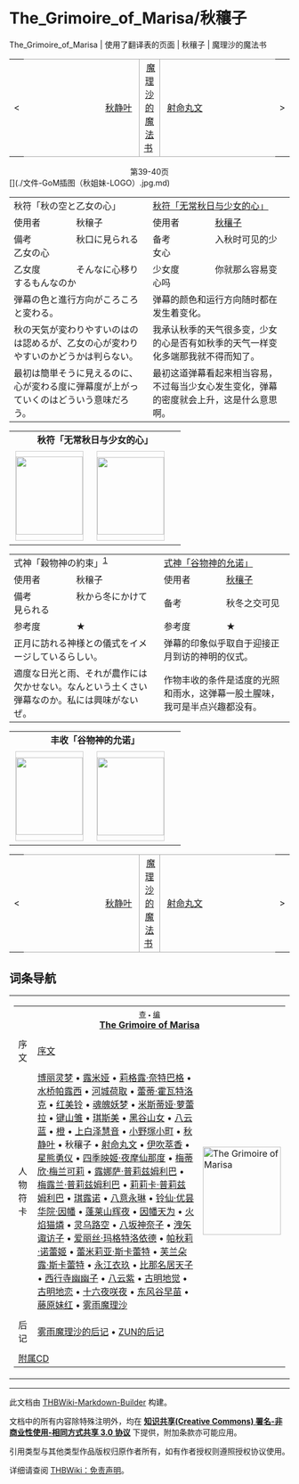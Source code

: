 # The_Grimoire_of_Marisa/秋穰子

<!-- source html: G:\repos\THBWiki-Markdown-Builder\THBWikiMarkdown\Temp\main\e\e3\ns0%3AThe_Grimoire_of_Marisa%2F%E7%A7%8B%E7%A9%B0%E5%AD%90.html -->

The_Grimoire_of_Marisa | 使用了翻译表的页面 | 秋穰子 | 魔理沙的魔法书

<center>

<table>
<tbody><tr>
<td>&lt;
</td>
<td style="border-top: 1px solid #aaaaaa; border-bottom: 1px solid #aaaaaa; width: 50%; text-align: right"><a href="./The_Grimoire_of_Marisa-秋静叶.md" title="The Grimoire of Marisa/秋静叶">秋静叶</a>&#160;
</td>
<td style="text-align: center; border-left: 1px solid #aaaaaa; border-right: 1px solid #aaaaaa; border-top: 1px solid #aaaaaa; border-bottom: 1px solid #aaaaaa;">&#160;<a href="./The_Grimoire_of_Marisa.md" title="The Grimoire of Marisa" unred="">魔理沙的魔法书</a>&#160;
</td>
<td style="border-top: 1px solid #aaaaaa; border-bottom: 1px solid #aaaaaa; width: 50%; text-align: left">&#160;<a href="./The_Grimoire_of_Marisa-射命丸文.md" title="The Grimoire of Marisa/射命丸文">射命丸文</a>
</td>
<td>&gt;
</td></tr></tbody></table>

  
</center>
<center>第39-40页</center>
[](./文件-GoM插图（秋姐妹-LOGO）.jpg.md)  

  
  

  


<table><tbody><tr class="tt-content-header" id="=-1" data-pos="&#91;&quot;=&quot;,1&#93;"><td class="tt-jah" lang="ja"><div class="poem">秋符「秋の空と乙女の心」</div></td><td class="tt-zhh" lang="zh"><div class="poem"><a href="./Autumn_Sky.md" title="Autumn Sky" unred="">秋符「无常秋日与少女的心」</a><br></div></td></tr><tr class="tt-content" id="=-2" data-pos="&#91;&quot;=&quot;,2&#93;"><td class="tt-ja" lang="ja"><div class="poem">使用者　　　　秋穣子</div></td><td class="tt-zh" lang="zh"><div class="poem">使用者　　　　<a href="./秋穰子.md" title="秋穰子">秋穰子</a><br></div></td></tr><tr class="tt-content" id="=-3" data-pos="&#91;&quot;=&quot;,3&#93;"><td class="tt-ja" lang="ja"><div class="poem">備考　　　　　秋口に見られる乙女の心</div></td><td class="tt-zh" lang="zh"><div class="poem">备考　　　　　入秋时可见的少女心<br></div></td></tr><tr class="tt-content" id="=-4" data-pos="&#91;&quot;=&quot;,4&#93;"><td class="tt-ja" lang="ja"><div class="poem">乙女度　　　　そんなに心移りするもんなのか</div></td><td class="tt-zh" lang="zh"><div class="poem">少女度　　　　你就那么容易变心吗<br></div></td></tr><tr class="tt-content" id="=-5" data-pos="&#91;&quot;=&quot;,5&#93;"><td class="tt-ja" lang="ja"><div class="poem">弾幕の色と進行方向がころころと変わる。</div></td><td class="tt-zh" lang="zh"><div class="poem">弹幕的颜色和运行方向随时都在发生着变化。<br></div></td></tr><tr class="tt-content" id="=-6" data-pos="&#91;&quot;=&quot;,6&#93;"><td class="tt-ja" lang="ja"><div class="poem">秋の天気が変わりやすいのはのは認めるが、乙女の心が変わりやすいのかどうかは判らない。</div></td><td class="tt-zh" lang="zh"><div class="poem">我承认秋季的天气很多变，少女的心是否有如秋季的天气一样变化多端那我就不得而知了。<br></div></td></tr><tr class="tt-content" id="=-7" data-pos="&#91;&quot;=&quot;,7&#93;"><td class="tt-ja" lang="ja"><div class="poem">最初は簡単そうに見えるのに、心が変わる度に弾幕度が上がっていくのはどういう意味だろう。</div></td><td class="tt-zh" lang="zh"><div class="poem">最初这道弹幕看起来相当容易，不过每当少女心发生变化，弹幕的密度就会上升，这是什么意思啊。<br></div></td></tr></tbody></table>



<table>
<tbody><tr><td colspan="10" style="text-align:center; font-weight:bold;">秋符「无常秋日与少女的心」</td></tr><tr><td style="text-align:center;"><table class="bg-color-neutral-10" style="width:140px; float:left; border-collapse:collapse; margin:3px;"><tbody><tr><td style="height:160px; border:1px solid #CCCCCC; padding:0px;"><div class="center"><div class="floatnone"><a href="./文件-GoM插图（穰子-1-1）.jpg.md" class="image"><img alt="" src="https://upload.thwiki.cc/thumb/5/54/GoM%E6%8F%92%E5%9B%BE%EF%BC%88%E7%A9%B0%E5%AD%90-1-1%EF%BC%89.jpg/120px-GoM%E6%8F%92%E5%9B%BE%EF%BC%88%E7%A9%B0%E5%AD%90-1-1%EF%BC%89.jpg" decoding="async" loading="lazy" width="120" height="140" class="thumbborder" srcset="https://upload.thwiki.cc/thumb/5/54/GoM%E6%8F%92%E5%9B%BE%EF%BC%88%E7%A9%B0%E5%AD%90-1-1%EF%BC%89.jpg/180px-GoM%E6%8F%92%E5%9B%BE%EF%BC%88%E7%A9%B0%E5%AD%90-1-1%EF%BC%89.jpg 1.5x, https://upload.thwiki.cc/thumb/5/54/GoM%E6%8F%92%E5%9B%BE%EF%BC%88%E7%A9%B0%E5%AD%90-1-1%EF%BC%89.jpg/240px-GoM%E6%8F%92%E5%9B%BE%EF%BC%88%E7%A9%B0%E5%AD%90-1-1%EF%BC%89.jpg 2x" data-file-width="270" data-file-height="314"></a></div></div></td></tr></tbody></table><table class="bg-color-neutral-10" style="width:140px; float:left; border-collapse:collapse; margin:3px;"><tbody><tr><td style="height:160px; border:1px solid #CCCCCC; padding:0px;"><div class="center"><div class="floatnone"><a href="./文件-GoM插图（穰子-1-2）.jpg.md" class="image"><img alt="" src="https://upload.thwiki.cc/thumb/6/6b/GoM%E6%8F%92%E5%9B%BE%EF%BC%88%E7%A9%B0%E5%AD%90-1-2%EF%BC%89.jpg/120px-GoM%E6%8F%92%E5%9B%BE%EF%BC%88%E7%A9%B0%E5%AD%90-1-2%EF%BC%89.jpg" decoding="async" loading="lazy" width="120" height="139" class="thumbborder" srcset="https://upload.thwiki.cc/thumb/6/6b/GoM%E6%8F%92%E5%9B%BE%EF%BC%88%E7%A9%B0%E5%AD%90-1-2%EF%BC%89.jpg/180px-GoM%E6%8F%92%E5%9B%BE%EF%BC%88%E7%A9%B0%E5%AD%90-1-2%EF%BC%89.jpg 1.5x, https://upload.thwiki.cc/thumb/6/6b/GoM%E6%8F%92%E5%9B%BE%EF%BC%88%E7%A9%B0%E5%AD%90-1-2%EF%BC%89.jpg/240px-GoM%E6%8F%92%E5%9B%BE%EF%BC%88%E7%A9%B0%E5%AD%90-1-2%EF%BC%89.jpg 2x" data-file-width="577" data-file-height="670"></a></div></div></td></tr></tbody></table></td></tr></tbody></table>



  
  

  


<table><tbody><tr class="tt-content-header" id="=-9" data-pos="&#91;&quot;=&quot;,9&#93;"><td class="tt-jah" lang="ja"><div class="poem">式神「穀物神の約束」<sup id="cite_ref-1" class="reference"><a href="#cite_note-1">1</a></sup></div></td><td class="tt-zhh" lang="zh"><div class="poem"><a href="./Otoshi_Harvester.md" title="Otoshi Harvester" unred="">式神「谷物神的允诺」</a><br></div></td></tr><tr class="tt-content" id="=-10" data-pos="&#91;&quot;=&quot;,10&#93;"><td class="tt-ja" lang="ja"><div class="poem">使用者　　　　秋穣子</div></td><td class="tt-zh" lang="zh"><div class="poem">使用者　　　　<a href="./秋穰子.md" title="秋穰子">秋穰子</a><br></div></td></tr><tr class="tt-content" id="=-11" data-pos="&#91;&quot;=&quot;,11&#93;"><td class="tt-ja" lang="ja"><div class="poem">備考　　　　　秋から冬にかけて見られる</div></td><td class="tt-zh" lang="zh"><div class="poem">备考　　　　　秋冬之交可见<br></div></td></tr><tr class="tt-content" id="=-12" data-pos="&#91;&quot;=&quot;,12&#93;"><td class="tt-ja" lang="ja"><div class="poem">参考度　　　　★</div></td><td class="tt-zh" lang="zh"><div class="poem">参考度　　　　★<br></div></td></tr><tr class="tt-content" id="=-13" data-pos="&#91;&quot;=&quot;,13&#93;"><td class="tt-ja" lang="ja"><div class="poem">正月に訪れる神様との儀式をイメージしているらしい。</div></td><td class="tt-zh" lang="zh"><div class="poem">弹幕的印象似乎取自于迎接正月到访的神明的仪式。<br></div></td></tr><tr class="tt-content" id="=-14" data-pos="&#91;&quot;=&quot;,14&#93;"><td class="tt-ja" lang="ja"><div class="poem">適度な日光と雨、それが農作には欠かせない。なんという土くさい弾幕なのか。私には興味がないぜ。</div></td><td class="tt-zh" lang="zh"><div class="poem">作物丰收的条件是适度的光照和雨水，这弹幕一股土腥味，我可是半点兴趣都没有。<br></div></td></tr></tbody></table>



<table>
<tbody><tr><td colspan="10" style="text-align:center; font-weight:bold;">丰收「谷物神的允诺」</td></tr><tr><td style="text-align:center;"><table class="bg-color-neutral-10" style="width:140px; float:left; border-collapse:collapse; margin:3px;"><tbody><tr><td style="height:160px; border:1px solid #CCCCCC; padding:0px;"><div class="center"><div class="floatnone"><a href="./文件-GoM插图（穰子-2-1）.jpg.md" class="image"><img alt="" src="https://upload.thwiki.cc/thumb/f/f1/GoM%E6%8F%92%E5%9B%BE%EF%BC%88%E7%A9%B0%E5%AD%90-2-1%EF%BC%89.jpg/120px-GoM%E6%8F%92%E5%9B%BE%EF%BC%88%E7%A9%B0%E5%AD%90-2-1%EF%BC%89.jpg" decoding="async" loading="lazy" width="120" height="139" class="thumbborder" srcset="https://upload.thwiki.cc/thumb/f/f1/GoM%E6%8F%92%E5%9B%BE%EF%BC%88%E7%A9%B0%E5%AD%90-2-1%EF%BC%89.jpg/180px-GoM%E6%8F%92%E5%9B%BE%EF%BC%88%E7%A9%B0%E5%AD%90-2-1%EF%BC%89.jpg 1.5x, https://upload.thwiki.cc/f/f1/GoM%E6%8F%92%E5%9B%BE%EF%BC%88%E7%A9%B0%E5%AD%90-2-1%EF%BC%89.jpg 2x" data-file-width="199" data-file-height="230"></a></div></div></td></tr></tbody></table><table class="bg-color-neutral-10" style="width:140px; float:left; border-collapse:collapse; margin:3px;"><tbody><tr><td style="height:160px; border:1px solid #CCCCCC; padding:0px;"><div class="center"><div class="floatnone"><a href="./文件-GoM插图（穰子-2-2）.jpg.md" class="image"><img alt="" src="https://upload.thwiki.cc/thumb/f/fb/GoM%E6%8F%92%E5%9B%BE%EF%BC%88%E7%A9%B0%E5%AD%90-2-2%EF%BC%89.jpg/120px-GoM%E6%8F%92%E5%9B%BE%EF%BC%88%E7%A9%B0%E5%AD%90-2-2%EF%BC%89.jpg" decoding="async" loading="lazy" width="120" height="140" class="thumbborder" srcset="https://upload.thwiki.cc/thumb/f/fb/GoM%E6%8F%92%E5%9B%BE%EF%BC%88%E7%A9%B0%E5%AD%90-2-2%EF%BC%89.jpg/179px-GoM%E6%8F%92%E5%9B%BE%EF%BC%88%E7%A9%B0%E5%AD%90-2-2%EF%BC%89.jpg 1.5x, https://upload.thwiki.cc/thumb/f/fb/GoM%E6%8F%92%E5%9B%BE%EF%BC%88%E7%A9%B0%E5%AD%90-2-2%EF%BC%89.jpg/239px-GoM%E6%8F%92%E5%9B%BE%EF%BC%88%E7%A9%B0%E5%AD%90-2-2%EF%BC%89.jpg 2x" data-file-width="306" data-file-height="358"></a></div></div></td></tr></tbody></table></td></tr></tbody></table>



<center>

<table>
<tbody><tr>
<td>&lt;
</td>
<td style="border-top: 1px solid #aaaaaa; border-bottom: 1px solid #aaaaaa; width: 50%; text-align: right"><a href="./The_Grimoire_of_Marisa-秋静叶.md" title="The Grimoire of Marisa/秋静叶">秋静叶</a>&#160;
</td>
<td style="text-align: center; border-left: 1px solid #aaaaaa; border-right: 1px solid #aaaaaa; border-top: 1px solid #aaaaaa; border-bottom: 1px solid #aaaaaa;">&#160;<a href="./The_Grimoire_of_Marisa.md" title="The Grimoire of Marisa" unred="">魔理沙的魔法书</a>&#160;
</td>
<td style="border-top: 1px solid #aaaaaa; border-bottom: 1px solid #aaaaaa; width: 50%; text-align: left">&#160;<a href="./The_Grimoire_of_Marisa-射命丸文.md" title="The Grimoire of Marisa/射命丸文">射命丸文</a>
</td>
<td>&gt;
</td></tr></tbody></table>

  
</center>

[^cite_note-1]: 在游戏中应为 **豊作「穀物神の約束」** ，此处系书刊错误。

## 词条导航
  
  

<table><tbody><tr><td><table cellspacing="0" class="nowraplinks mw-collapsible mw-collapsed" style="width:100%;;;"><tbody><tr><th style=";" colspan="3" class="navbox-title"><div class="navbar"><div class="noprint plainlinksneverexpand" style="background-color:transparent; padding:0; font-weight:normal; font-size:80%; white-space:nowrap;"><a href="./模板-The_Grimoire_of_Marisa导航.md" title="模板:The Grimoire of Marisa导航"><span style=";;border:none;" title="查看这个模板">查</span></a>&#160;<span style="font-size:80%;">•</span>&#160;<a href="/index.php?title=%E6%A8%A1%E6%9D%BF:The_Grimoire_of_Marisa%E5%AF%BC%E8%88%AA&amp;action=edit"><span style=";;border:none;" title="您可以编辑这个模板。请在储存变更之前先预览">编</span></a></div></div><span><a href="./The_Grimoire_of_Marisa.md" title="The Grimoire of Marisa">The Grimoire of Marisa</a></span></th></tr><tr><td></td></tr><tr><td class="navbox-group" style=";;">序文</td><td style=";;" class="navbox-list navbox-odd"><div><a href="./The_Grimoire_of_Marisa-序文.md" title="The Grimoire of Marisa/序文">序文</a></div></td><td class="navbox-image" style="" rowspan="5"><a href="./文件-The_Grimoire_of_Marisa封面（小）.jpg.md" class="image" title="The Grimoire of Marisa"><img alt="The Grimoire of Marisa" src="https://upload.thwiki.cc/thumb/1/13/The_Grimoire_of_Marisa%E5%B0%81%E9%9D%A2%EF%BC%88%E5%B0%8F%EF%BC%89.jpg/140px-The_Grimoire_of_Marisa%E5%B0%81%E9%9D%A2%EF%BC%88%E5%B0%8F%EF%BC%89.jpg" decoding="async" loading="lazy" width="140" height="158" srcset="https://upload.thwiki.cc/thumb/1/13/The_Grimoire_of_Marisa%E5%B0%81%E9%9D%A2%EF%BC%88%E5%B0%8F%EF%BC%89.jpg/210px-The_Grimoire_of_Marisa%E5%B0%81%E9%9D%A2%EF%BC%88%E5%B0%8F%EF%BC%89.jpg 1.5x, https://upload.thwiki.cc/thumb/1/13/The_Grimoire_of_Marisa%E5%B0%81%E9%9D%A2%EF%BC%88%E5%B0%8F%EF%BC%89.jpg/280px-The_Grimoire_of_Marisa%E5%B0%81%E9%9D%A2%EF%BC%88%E5%B0%8F%EF%BC%89.jpg 2x" data-file-width="444" data-file-height="500"></a></td></tr><tr><td></td></tr><tr><td class="navbox-group" style=";;">人物符卡</td><td style=";;" class="navbox-list navbox-even"><div><a href="./The_Grimoire_of_Marisa-博丽灵梦.md" title="The Grimoire of Marisa/博丽灵梦">博丽灵梦</a> &#8226; <a href="./The_Grimoire_of_Marisa-露米娅.md" title="The Grimoire of Marisa/露米娅">露米娅</a> &#8226; <a href="./The_Grimoire_of_Marisa-莉格露·奈特巴格.md" title="The Grimoire of Marisa/莉格露·奈特巴格">莉格露·奈特巴格</a> &#8226; <a href="./The_Grimoire_of_Marisa-水桥帕露西.md" title="The Grimoire of Marisa/水桥帕露西">水桥帕露西</a> &#8226; <a href="./The_Grimoire_of_Marisa-河城荷取.md" title="The Grimoire of Marisa/河城荷取">河城荷取</a> &#8226; <a href="./The_Grimoire_of_Marisa-蕾蒂·霍瓦特洛克.md" title="The Grimoire of Marisa/蕾蒂·霍瓦特洛克">蕾蒂·霍瓦特洛克</a> &#8226; <a href="./The_Grimoire_of_Marisa-红美铃.md" title="The Grimoire of Marisa/红美铃">红美铃</a> &#8226; <a href="./The_Grimoire_of_Marisa-魂魄妖梦.md" title="The Grimoire of Marisa/魂魄妖梦">魂魄妖梦</a> &#8226; <a href="./The_Grimoire_of_Marisa-米斯蒂娅·萝蕾拉.md" title="The Grimoire of Marisa/米斯蒂娅·萝蕾拉">米斯蒂娅·萝蕾拉</a> &#8226; <a href="./The_Grimoire_of_Marisa-键山雏.md" title="The Grimoire of Marisa/键山雏">键山雏</a> &#8226; <a href="./The_Grimoire_of_Marisa-琪斯美.md" title="The Grimoire of Marisa/琪斯美">琪斯美</a> &#8226; <a href="./The_Grimoire_of_Marisa-黑谷山女.md" title="The Grimoire of Marisa/黑谷山女">黑谷山女</a> &#8226; <a href="./The_Grimoire_of_Marisa-八云蓝.md" title="The Grimoire of Marisa/八云蓝">八云蓝</a> &#8226; <a href="./The_Grimoire_of_Marisa-橙.md" title="The Grimoire of Marisa/橙">橙</a> &#8226; <a href="./The_Grimoire_of_Marisa-上白泽慧音.md" title="The Grimoire of Marisa/上白泽慧音">上白泽慧音</a> &#8226; <a href="./The_Grimoire_of_Marisa-小野塚小町.md" title="The Grimoire of Marisa/小野塚小町">小野塚小町</a> &#8226; <a href="./The_Grimoire_of_Marisa-秋静叶.md" title="The Grimoire of Marisa/秋静叶">秋静叶</a> &#8226; <a class="mw-selflink selflink">秋穰子</a> &#8226; <a href="./The_Grimoire_of_Marisa-射命丸文.md" title="The Grimoire of Marisa/射命丸文">射命丸文</a> &#8226; <a href="./The_Grimoire_of_Marisa-伊吹萃香.md" title="The Grimoire of Marisa/伊吹萃香">伊吹萃香</a> &#8226; <a href="./The_Grimoire_of_Marisa-星熊勇仪.md" title="The Grimoire of Marisa/星熊勇仪">星熊勇仪</a> &#8226; <a href="./The_Grimoire_of_Marisa-四季映姬·夜摩仙那度.md" title="The Grimoire of Marisa/四季映姬·夜摩仙那度">四季映姬·夜摩仙那度</a> &#8226; <a href="./The_Grimoire_of_Marisa-梅蒂欣·梅兰可莉.md" title="The Grimoire of Marisa/梅蒂欣·梅兰可莉">梅蒂欣·梅兰可莉</a> &#8226; <a href="/The_Grimoire_of_Marisa/%E6%99%AE%E8%8E%89%E5%85%B9%E5%A7%86%E5%88%A9%E5%B7%B4%E4%B8%89%E5%A7%90%E5%A6%B9#露娜萨·普莉兹姆利巴" title="The Grimoire of Marisa/普莉兹姆利巴三姐妹">露娜萨·普莉兹姆利巴</a> &#8226; <a href="/The_Grimoire_of_Marisa/%E6%99%AE%E8%8E%89%E5%85%B9%E5%A7%86%E5%88%A9%E5%B7%B4%E4%B8%89%E5%A7%90%E5%A6%B9#梅露兰·普莉兹姆利巴" title="The Grimoire of Marisa/普莉兹姆利巴三姐妹">梅露兰·普莉兹姆利巴</a> &#8226; <a href="/The_Grimoire_of_Marisa/%E6%99%AE%E8%8E%89%E5%85%B9%E5%A7%86%E5%88%A9%E5%B7%B4%E4%B8%89%E5%A7%90%E5%A6%B9#莉莉卡·普莉兹姆利巴" title="The Grimoire of Marisa/普莉兹姆利巴三姐妹">莉莉卡·普莉兹姆利巴</a> &#8226; <a href="./The_Grimoire_of_Marisa-琪露诺.md" title="The Grimoire of Marisa/琪露诺">琪露诺</a> &#8226; <a href="./The_Grimoire_of_Marisa-八意永琳.md" title="The Grimoire of Marisa/八意永琳">八意永琳</a> &#8226; <a href="./The_Grimoire_of_Marisa-铃仙·优昙华院·因幡.md" title="The Grimoire of Marisa/铃仙·优昙华院·因幡">铃仙·优昙华院·因幡</a> &#8226; <a href="./The_Grimoire_of_Marisa-蓬莱山辉夜.md" title="The Grimoire of Marisa/蓬莱山辉夜">蓬莱山辉夜</a> &#8226; <a href="./The_Grimoire_of_Marisa-因幡帝.md" title="The Grimoire of Marisa/因幡帝">因幡天为</a> &#8226; <a href="./The_Grimoire_of_Marisa-火焰猫燐.md" title="The Grimoire of Marisa/火焰猫燐">火焰猫燐</a> &#8226; <a href="./The_Grimoire_of_Marisa-灵乌路空.md" title="The Grimoire of Marisa/灵乌路空">灵乌路空</a> &#8226; <a href="./The_Grimoire_of_Marisa-八坂神奈子.md" title="The Grimoire of Marisa/八坂神奈子">八坂神奈子</a> &#8226; <a href="./The_Grimoire_of_Marisa-洩矢诹访子.md" title="The Grimoire of Marisa/洩矢诹访子">洩矢诹访子</a> &#8226; <a href="./The_Grimoire_of_Marisa-爱丽丝·玛格特洛依德.md" title="The Grimoire of Marisa/爱丽丝·玛格特洛依德">爱丽丝·玛格特洛依德</a> &#8226; <a href="./The_Grimoire_of_Marisa-帕秋莉·诺蕾姬.md" title="The Grimoire of Marisa/帕秋莉·诺蕾姬">帕秋莉·诺蕾姬</a> &#8226; <a href="./The_Grimoire_of_Marisa-蕾米莉亚·斯卡蕾特.md" title="The Grimoire of Marisa/蕾米莉亚·斯卡蕾特">蕾米莉亚·斯卡蕾特</a> &#8226; <a href="./The_Grimoire_of_Marisa-芙兰朵露·斯卡蕾特.md" title="The Grimoire of Marisa/芙兰朵露·斯卡蕾特">芙兰朵露·斯卡蕾特</a> &#8226; <a href="./The_Grimoire_of_Marisa-永江衣玖.md" title="The Grimoire of Marisa/永江衣玖">永江衣玖</a> &#8226; <a href="./The_Grimoire_of_Marisa-比那名居天子.md" title="The Grimoire of Marisa/比那名居天子">比那名居天子</a> &#8226; <a href="./The_Grimoire_of_Marisa-西行寺幽幽子.md" title="The Grimoire of Marisa/西行寺幽幽子">西行寺幽幽子</a> &#8226; <a href="./The_Grimoire_of_Marisa-八云紫.md" title="The Grimoire of Marisa/八云紫">八云紫</a> &#8226; <a href="./The_Grimoire_of_Marisa-古明地觉.md" title="The Grimoire of Marisa/古明地觉">古明地觉</a> &#8226; <a href="./The_Grimoire_of_Marisa-古明地恋.md" title="The Grimoire of Marisa/古明地恋">古明地恋</a> &#8226; <a href="./The_Grimoire_of_Marisa-十六夜咲夜.md" title="The Grimoire of Marisa/十六夜咲夜">十六夜咲夜</a> &#8226; <a href="./The_Grimoire_of_Marisa-东风谷早苗.md" title="The Grimoire of Marisa/东风谷早苗">东风谷早苗</a> &#8226; <a href="./The_Grimoire_of_Marisa-藤原妹红.md" title="The Grimoire of Marisa/藤原妹红">藤原妹红</a> &#8226; <a href="./The_Grimoire_of_Marisa-雾雨魔理沙.md" title="The Grimoire of Marisa/雾雨魔理沙">雾雨魔理沙</a></div></td></tr><tr><td></td></tr><tr><td class="navbox-group" style=";;">后记</td><td style=";;" class="navbox-list navbox-odd"><div><a href="./The_Grimoire_of_Marisa-雾雨魔理沙的后记.md" title="The Grimoire of Marisa/雾雨魔理沙的后记">雾雨魔理沙的后记</a> &#8226; <a href="./The_Grimoire_of_Marisa-ZUN的后记.md" title="The Grimoire of Marisa/ZUN的后记">ZUN的后记</a></div></td></tr><tr><td></td></tr><tr><td class="navbox-abovebelow" style=";" colspan="3"><a href="./The_Grimoire_of_Marisa-附属CD.md" title="The Grimoire of Marisa/附属CD">附属CD</a></td></tr></tbody></table></td></tr></tbody></table>


  
  

  





---

此文档由 [THBWiki-Markdown-Builder](https://github.com/Delsin-Yu/THBWiki-Markdown-Builder) 构建。

文档中的所有内容除特殊注明外，均在 [**知识共享(Creative Commons) 署名-非商业性使用-相同方式共享 3.0 协议**](https://creativecommons.org/licenses/by-sa/3.0/deed.zh-hans) 下提供，附加条款亦可能应用。

引用类型与其他类型作品版权归原作者所有，如有作者授权则遵照授权协议使用。

详细请查阅 [THBWiki：免责声明](https://thbwiki.cc/THBWiki:%E5%85%8D%E8%B4%A3%E5%A3%B0%E6%98%8E)。

